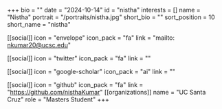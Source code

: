 +++
bio = "" 
date = "2024-10-14" 
id = "nistha" 
interests = [] 
name = "Nistha" 
portrait = "/portraits/nistha.jpg" 
short_bio = "" 
sort_position = 10
 short_name = "nistha" 

[[social]] 
    icon = "envelope" 
    icon_pack = "fa" 
    link = "mailto: nkumar20@ucsc.edu"

 [[social]] 
    icon = "twitter" 
    icon_pack = "fa" 
    link = "" 

[[social]] 
    icon = "google-scholar" 
    icon_pack = "ai" 
    link = "" 

[[social]] 
    icon = "github" 
    icon_pack = "fa" 
    link = "https://github.com/nisthaKumar" 
[[organizations]] 
     name = "UC Santa Cruz" 
      role = "Masters Student" 
+++
